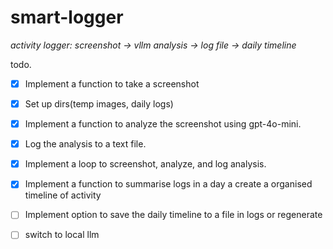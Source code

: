 # smart-logger

_activity logger: screenshot -> vllm analysis -> log file -> daily timeline_

todo.
- [x] Implement a function to take a screenshot
- [x] Set up dirs(temp images, daily logs)
- [x] Implement a function to analyze the screenshot using gpt-4o-mini.
- [x] Log the analysis to a text file.
- [x] Implement a loop to screenshot, analyze, and log analysis.
- [x] Implement a function to summarise logs in a day a create a organised timeline of activity
- [ ] Implement option to save the daily timeline to a file in logs or regenerate
- [ ] switch to local llm
 
